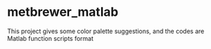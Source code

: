 # metbrewer_matlab
This project gives some color palette suggestions, and the codes are Matlab function scripts format
